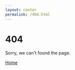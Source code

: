 ```yaml
---
layout: center
permalink: /404.html
---
```


# 404

Sorry, we can't found the page.

<div class="mt3">
  <a href="{{ site.baseurl }}/" class="button button-blue button-big">Home</a>
</div>
